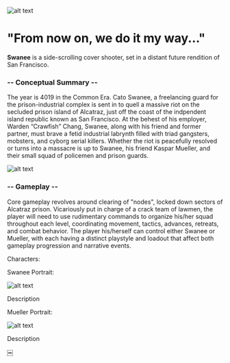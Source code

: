 ![alt text](http://i.imgur.com/XyZsxcF.gif)
# "From now on, we do it my way..."

**Swanee** is a side-scrolling cover shooter, set in a distant future rendition of San Francisco.

### -- Conceptual Summary --
The year is 4019 in the Common Era.  Cato Swanee, a freelancing guard for the prison-industrial complex is sent in to quell a massive  riot on the secluded prison island of Alcatraz, just off the coast of the indpendent island republic known as San Francisco.  At the behest of his employer, Warden “Crawfish” Chang, Swanee, along with his friend and former partner, must brave a fetid industrial labrynth filled with triad gangsters, mobsters, and cyborg serial killers.  Whether the riot is peacefully resolved or turns into a massacre is up to Swanee, his friend Kaspar Mueller, and their small squad of policemen and prison guards.

![alt text](http://i.imgur.com/YO03btl.png)

### -- Gameplay --
Core gameplay revolves around clearing of "nodes", locked down sectors of Alcatraz prison.  Vicariously put in charge of a crack team of lawmen, the player will need to use rudimentary commands to organize his/her squad throughout each level, coordinating movement, tactics, advances, retreats, and combat behavior.  The player his/herself can control either Swanee or Mueller, with each having a distinct playstyle and loadout that affect both gameplay progression and narrative events.

Characters:

Swanee Portrait:

![alt text](http://i.imgur.com/3nsiWE5.png)

Description

Mueller Portrait:

![alt text](http://i.imgur.com/o8QXkWl.png)

Description


￼
